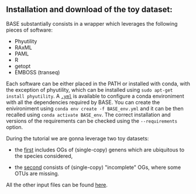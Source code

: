 ## Installation and download of the toy dataset:

BASE substantially consists in a wrapper which leverages the following pieces of software:

* Phyutility
* RAxML
* PAML
* R
* getopt
* EMBOSS (transeq)

Each software can be either placed in the PATH or installed with conda, with the exception of phyutility, which can be installed using ```sudo apt-get install phyutility```.
A [```.yml```](https://github.com/for-giobbe/BASE/blob/master/BASE_env.yml) is available to configure a conda environiment with all the dependencies required by BASE. 
You can create the enivironiment using ```conda env create -f BASE_env.yml``` and it can be then recalled using ```conda activate BASE_env```.
The correct installation and versions of the requirements can be checked using the ```--requirements``` option.

During the tutorial we are gonna leverage two toy datasets:

- the [first](https://github.com/for-giobbe/BASE/tree/master/example/example/_complete_OGs) includes OGs of (single-copy) genens which are ubiquitous 
to the species considered,

- the [second](https://github.com/for-giobbe/BASE/tree/master/example/_partials_OGs) consists of (single-copy) "incomplete" OGs,
where some OTUs are missing.

All the other input files can be found [here](https://github.com/for-giobbe/BASE/tree/master/example/).

